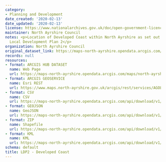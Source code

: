 ```yaml
---
category:
- Planning and Development
date_created: '2020-02-13'
date_updated: '2020-02-13'
license: https://www.nationalarchives.gov.uk/doc/open-government-licence/version/3/
maintainer: North Ayrshire Council
notes: <p>Location of Developed Coast within North Ayrshire as set out in the Adopted
  Local Development Plan 2</p>
organization: North Ayrshire Council
original_dataset_link: https://maps-north-ayrshire.opendata.arcgis.com/maps/north-ayrshire::ldp2-developed-coast
records: null
resources:
- format: ARCGIS HUB DATASET
  name: Web Page
  url: https://maps-north-ayrshire.opendata.arcgis.com/maps/north-ayrshire::ldp2-developed-coast
- format: ARCGIS GEOSERVICE
  name: Esri REST
  url: https://www.maps.north-ayrshire.gov.uk/arcgis/rest/services/AGOL/Open_Data_Portal4/MapServer/69
- format: CSV
  name: CSV
  url: https://maps-north-ayrshire.opendata.arcgis.com/api/download/v1/items/7bfd1b19762b44eb92becf937e5106a4/csv?layers=69
- format: GEOJSON
  name: GeoJSON
  url: https://maps-north-ayrshire.opendata.arcgis.com/api/download/v1/items/7bfd1b19762b44eb92becf937e5106a4/geojson?layers=69
- format: ZIP
  name: Shapefile
  url: https://maps-north-ayrshire.opendata.arcgis.com/api/download/v1/items/7bfd1b19762b44eb92becf937e5106a4/shapefile?layers=69
- format: KML
  name: KML
  url: https://maps-north-ayrshire.opendata.arcgis.com/api/download/v1/items/7bfd1b19762b44eb92becf937e5106a4/kml?layers=69
schema: default
title: LDP2 - Developed Coast
---
```


